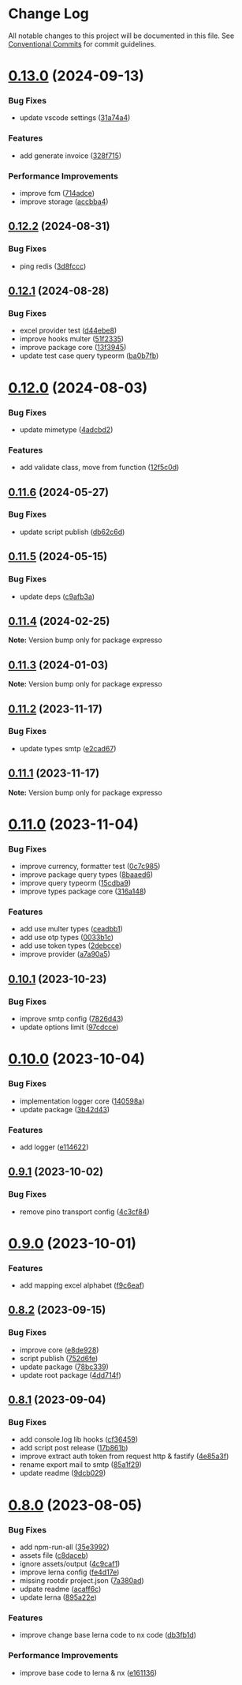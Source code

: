 # Change Log

All notable changes to this project will be documented in this file.
See [Conventional Commits](https://conventionalcommits.org) for commit guidelines.

# [0.13.0](https://github.com/masb0ymas/expresso/compare/v0.12.2...v0.13.0) (2024-09-13)

### Bug Fixes

- update vscode settings ([31a74a4](https://github.com/masb0ymas/expresso/commit/31a74a40b4301983b1ed605b74fe1a2c15f2010b))

### Features

- add generate invoice ([328f715](https://github.com/masb0ymas/expresso/commit/328f715f96c6cee6bfa749a8342e800329f5195a))

### Performance Improvements

- improve fcm ([714adce](https://github.com/masb0ymas/expresso/commit/714adce1bedae75c290eac918f8fdcc29ee1b278))
- improve storage ([accbba4](https://github.com/masb0ymas/expresso/commit/accbba4820d57989e80757e122fede8c1eb7476e))

## [0.12.2](https://github.com/masb0ymas/expresso/compare/v0.12.1...v0.12.2) (2024-08-31)

### Bug Fixes

- ping redis ([3d8fccc](https://github.com/masb0ymas/expresso/commit/3d8fccca60550d126f00d1e26b0b597573e4844a))

## [0.12.1](https://github.com/masb0ymas/expresso/compare/v0.12.0...v0.12.1) (2024-08-28)

### Bug Fixes

- excel provider test ([d44ebe8](https://github.com/masb0ymas/expresso/commit/d44ebe8c211846899054f4d43081055a42e7aa33))
- improve hooks multer ([51f2335](https://github.com/masb0ymas/expresso/commit/51f233503fa219c7dc25f646cf9ca32fdd910b42))
- improve package core ([13f3945](https://github.com/masb0ymas/expresso/commit/13f3945869acaf098006bcc6279b3019a4929313))
- update test case query typeorm ([ba0b7fb](https://github.com/masb0ymas/expresso/commit/ba0b7fbc2ec42a55159143a2a36a2e68933a603d))

# [0.12.0](https://github.com/masb0ymas/expresso/compare/v0.11.6...v0.12.0) (2024-08-03)

### Bug Fixes

- update mimetype ([4adcbd2](https://github.com/masb0ymas/expresso/commit/4adcbd2699c81ca97454389e8f3daa84524d286f))

### Features

- add validate class, move from function ([12f5c0d](https://github.com/masb0ymas/expresso/commit/12f5c0d64907ab81e9f6517633d12ba29ea8ab2c))

## [0.11.6](https://github.com/masb0ymas/expresso/compare/v0.11.5...v0.11.6) (2024-05-27)

### Bug Fixes

- update script publish ([db62c6d](https://github.com/masb0ymas/expresso/commit/db62c6daba4eb50f1ef5fdabf37268d69ecf9d92))

## [0.11.5](https://github.com/masb0ymas/expresso/compare/v0.11.4...v0.11.5) (2024-05-15)

### Bug Fixes

- update deps ([c9afb3a](https://github.com/masb0ymas/expresso/commit/c9afb3a228dce50fe928e0674b382944c802c440))

## [0.11.4](https://github.com/masb0ymas/expresso/compare/v0.11.3...v0.11.4) (2024-02-25)

**Note:** Version bump only for package expresso

## [0.11.3](https://github.com/masb0ymas/expresso/compare/v0.11.2...v0.11.3) (2024-01-03)

**Note:** Version bump only for package expresso

## [0.11.2](https://github.com/masb0ymas/expresso/compare/v0.11.1...v0.11.2) (2023-11-17)

### Bug Fixes

- update types smtp ([e2cad67](https://github.com/masb0ymas/expresso/commit/e2cad6723446575e2d5793c3119776406cfb8f2d))

## [0.11.1](https://github.com/masb0ymas/expresso/compare/v0.11.0...v0.11.1) (2023-11-17)

**Note:** Version bump only for package expresso

# [0.11.0](https://github.com/masb0ymas/expresso/compare/v0.10.1...v0.11.0) (2023-11-04)

### Bug Fixes

- improve currency, formatter test ([0c7c985](https://github.com/masb0ymas/expresso/commit/0c7c985c83b552ca5be4da6de293dc1a00525c37))
- improve package query types ([8baaed6](https://github.com/masb0ymas/expresso/commit/8baaed618b303f88325b7393373bcb7ed46882d4))
- improve query typeorm ([15cdba9](https://github.com/masb0ymas/expresso/commit/15cdba9d1b51f23e18f69be33e481d15e3159fbb))
- improve types package core ([316a148](https://github.com/masb0ymas/expresso/commit/316a148d1c5a5b4e04f3886478643730181f1385))

### Features

- add use multer types ([ceadbb1](https://github.com/masb0ymas/expresso/commit/ceadbb136a39c17ad8cb4e42c32b77df32be026b))
- add use otp types ([0033b1c](https://github.com/masb0ymas/expresso/commit/0033b1c848c9b180c275b3d7e4dbfb95b24710c2))
- add use token types ([2debcce](https://github.com/masb0ymas/expresso/commit/2debcce758fc89eb0f9f7e22f02be10fb2febac7))
- improve provider ([a7a90a5](https://github.com/masb0ymas/expresso/commit/a7a90a571770b1dc4b71dd47b889d814eab263f7))

## [0.10.1](https://github.com/masb0ymas/expresso/compare/v0.10.0...v0.10.1) (2023-10-23)

### Bug Fixes

- improve smtp config ([7826d43](https://github.com/masb0ymas/expresso/commit/7826d43e5fafc5bd9b631d414e7420118923ee5e))
- update options limit ([97cdcce](https://github.com/masb0ymas/expresso/commit/97cdcce8de7dda99617feda62769e8163649df87))

# [0.10.0](https://github.com/masb0ymas/expresso/compare/v0.9.1...v0.10.0) (2023-10-04)

### Bug Fixes

- implementation logger core ([140598a](https://github.com/masb0ymas/expresso/commit/140598a4e296de99ddee9ee5fdaf0232bb552ce5))
- update package ([3b42d43](https://github.com/masb0ymas/expresso/commit/3b42d43ce7231180cb8dda558057d3c63c13fd81))

### Features

- add logger ([e114622](https://github.com/masb0ymas/expresso/commit/e11462228430064f12b7bb16c616b7884c117e51))

## [0.9.1](https://github.com/masb0ymas/expresso/compare/v0.9.0...v0.9.1) (2023-10-02)

### Bug Fixes

- remove pino transport config ([4c3cf84](https://github.com/masb0ymas/expresso/commit/4c3cf84f26f369725161f851bb366ce87cff736d))

# [0.9.0](https://github.com/masb0ymas/expresso/compare/v0.8.2...v0.9.0) (2023-10-01)

### Features

- add mapping excel alphabet ([f9c6eaf](https://github.com/masb0ymas/expresso/commit/f9c6eafbec8bf7fe30a8a4a9034c7e97b818e7b5))

## [0.8.2](https://github.com/masb0ymas/expresso/compare/v0.8.1...v0.8.2) (2023-09-15)

### Bug Fixes

- improve core ([e8de928](https://github.com/masb0ymas/expresso/commit/e8de928e335a8c359a0e8aa733dbb21402a85c28))
- script publish ([752d6fe](https://github.com/masb0ymas/expresso/commit/752d6feae9fb0bc899d7e68d2b388de46bafcf95))
- update package ([78bc339](https://github.com/masb0ymas/expresso/commit/78bc3398ba3468b5256f39b1b6c18cf9770b0f5f))
- update root package ([4dd714f](https://github.com/masb0ymas/expresso/commit/4dd714f635e6693a176116de8015c0e7f79b2862))

## [0.8.1](https://github.com/masb0ymas/expresso/compare/v0.8.0...v0.8.1) (2023-09-04)

### Bug Fixes

- add console.log lib hooks ([cf36459](https://github.com/masb0ymas/expresso/commit/cf36459395f87cb01b6d78d9da7773369a6b5d88))
- add script post release ([17b861b](https://github.com/masb0ymas/expresso/commit/17b861b014360f918e76267335280cd5866ee085))
- improve extract auth token from request http & fastify ([4e85a3f](https://github.com/masb0ymas/expresso/commit/4e85a3fcbfdd8f8aa3173bfc8cc6d9e7886442c8))
- rename export mail to smtp ([85a1f29](https://github.com/masb0ymas/expresso/commit/85a1f29a539b8a60b563444a23b8b526f29c6e58))
- update readme ([9dcb029](https://github.com/masb0ymas/expresso/commit/9dcb029eb76a6bbbd98ee441da79aceaf5eebdc8))

# [0.8.0](https://github.com/masb0ymas/expresso/compare/v0.7.5...v0.8.0) (2023-08-05)

### Bug Fixes

- add npm-run-all ([35e3992](https://github.com/masb0ymas/expresso/commit/35e399271d390570154c34fc8df4144e9cf41102))
- assets file ([c8daceb](https://github.com/masb0ymas/expresso/commit/c8dacebb66b751199c7ca711e77a9f223fd2d4a2))
- ignore assets/output ([4c9caf1](https://github.com/masb0ymas/expresso/commit/4c9caf1ee1b8c75fa52a261b5b29c24335d44a64))
- improve lerna config ([fe4d17e](https://github.com/masb0ymas/expresso/commit/fe4d17e21dc4dd4b2b971a0e4799c2cfd7d8305d))
- missing rootdir project.json ([7a380ad](https://github.com/masb0ymas/expresso/commit/7a380ad83c079cae72dcb629b2522177fe2454f9))
- udpate readme ([acaff6c](https://github.com/masb0ymas/expresso/commit/acaff6c7377da6f43b230698ae9b6bb981b9d296))
- update lerna ([895a22e](https://github.com/masb0ymas/expresso/commit/895a22efa7a3168070732604ed6985cb7f134ccf))

### Features

- improve change base lerna code to nx code ([db3fb1d](https://github.com/masb0ymas/expresso/commit/db3fb1ddf5933aeb229c9761e03e13e100084b32))

### Performance Improvements

- improve base code to lerna & nx ([e161136](https://github.com/masb0ymas/expresso/commit/e161136559ed99d821150c950f6c96d157344958))

